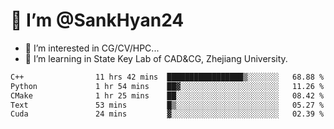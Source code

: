 # 👋 I’m @SankHyan24

- 👀 I’m interested in CG/CV/HPC...
- 🌱 I’m learning in State Key Lab of CAD&CG, Zhejiang University.

<!---
SankHyan24/SankHyan24 is a ✨ special ✨ repository because its `README.md` (this file) appears on your GitHub profile.
You can click the Preview link to take a look at your changes.
--->
<!--START_SECTION:waka-->

```txt
C++                11 hrs 42 mins  █████████████████▒░░░░░░░   68.88 %
Python             1 hr 54 mins    ██▓░░░░░░░░░░░░░░░░░░░░░░   11.26 %
CMake              1 hr 25 mins    ██░░░░░░░░░░░░░░░░░░░░░░░   08.42 %
Text               53 mins         █▒░░░░░░░░░░░░░░░░░░░░░░░   05.27 %
Cuda               24 mins         ▓░░░░░░░░░░░░░░░░░░░░░░░░   02.39 %
```

<!--END_SECTION:waka-->
